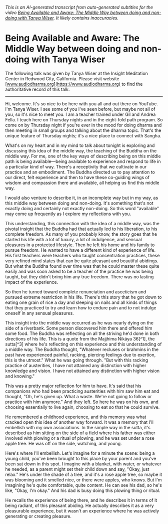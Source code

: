 *This is an AI-generated transcript from auto-generated subtitles for the video [Being Available and Aware: The Middle Way between doing and non-doing with Tanya Wiser](https://www.youtube.com/watch?v=6jE8c4S7INA). It likely contains inaccuracies.*

# Being Available and Aware: The Middle Way between doing and non-doing with Tanya Wiser

The following talk was given by Tanya Wiser at the Insight Meditation Center in Redwood City, California. Please visit website [www.audiodharma.org](https://www.audiodharma.org) to find the authoritative record of this talk.

---

Hi, welcome. It's so nice to be here with you all and out there on YouTube. I'm Tanya Wiser. I see some of you I've seen before, but maybe not all of you, so it's nice to meet you. I am a teacher trained under Gil and Andrea Fella. I teach here on Thursday nights and in the eight-fold path program. So come on by Thursday night if you're ever in the mood for doing dharma and then meeting in small groups and talking about the dharma topic. That's the unique feature of Thursday nights; it's a nice place to connect with Sangha.

What's on my heart and in my mind to talk about tonight is exploring and discussing this idea of the middle way, the teaching of the Buddha on the middle way. For me, one of the key ways of describing being on this middle path is being available—being available to experience and respond to life in a particular kind of way. There's a receptivity that we cultivate in our practice and an embodiment. The Buddha directed us to pay attention to our direct, felt experience and then to have these co-guiding wings of wisdom and compassion there and available, all helping us find this middle way.

I would also venture to describe it, in an incomplete way but in my way, as this middle way between doing and non-doing. It's something that's not exactly doing and certainly not exactly non-doing. So this word "available" may come up frequently as I explore my reflections with you.

This understanding, this connection with the idea of a middle way, was the pivotal insight that the Buddha had that actually led to his liberation, to his complete freedom. As many of you probably know, the story goes that he started his life with a lot of luxury, a lot of indulgence, and sensual pleasures in a protected lifestyle. Then he left his home and his family to pursue freedom. He wanted to have a different kind of experience of life. His first teachers were teachers who taught concentration practices, these very refined mind states that can be quite pleasant and beautiful abidings. But what the Buddha found over time was that he could master these quite easily and was soon asked to be a teacher of the practice he was being taught, but they didn't bring him any true freedom. There was no lasting impact of the experience.

So then he turned toward complete renunciation and asceticism and pursued extreme restriction in his life. There's this story that he got down to eating one grain of rice a day and sleeping on nails and all kinds of things that they practiced to try and learn how to endure pain and to not indulge oneself in any sensual pleasures.

This insight into the middle way occurred as he was nearly dying on the side of a riverbank. Some person discovered him there and offered him some food. The Buddha was reflecting on all the striving he'd done in both directions of his life. This is a quote from the Majjhima Nikāya 36[^1], the sutta[^3] where he's reflecting on this experience and this understanding of a middle way. The Buddha thought, "Whatever recluses or brahmins in the past have experienced painful, racking, piercing feelings due to exertion, this is the utmost." What he was going through. "But with this racking practice of austerities, I have not attained any distinction with higher knowledge and vision. I have not attained any distinction with higher vision and knowing."

This was a pretty major reflection for him to have. It's said that his companions who had been practicing austerities with him saw him eat and thought, "Oh, he's given up. What a waste. We're not going to follow or practice with him anymore." And they left. So here he was on his own, and choosing essentially to live again, choosing to eat so that he could survive.

He remembered a childhood experience, and this memory was what cracked open this idea of another way forward. It was a memory that I'll embellish with my own associations. In the simple way in the sutta, it's described as him sitting on the side of a field where his father was either involved with plowing or a ritual of plowing, and he was set under a rose apple tree. He was off on the side, watching, and young.

Here's where I'll embellish. Let's imagine for a minute the scene: being a young child, you've been brought to this place by your parent and you've been sat down in this spot. I imagine with a blanket, with water, or whatever he needed, as a parent might set their child down and say, "Okay, just relax." He's under the shade of a tree, and it's a rose apple tree, so maybe it was blooming and it smelled nice, or there were apples, who knows. But I'm imagining he's quite comfortable, quite content. He can see his dad, so he's like, "Okay, I'm okay." And his dad is busy doing this plowing thing or ritual.

He recalls the experience of being there, and he describes it in terms of it being radiant, of this pleasant abiding. He actually describes it as a very pleasurable experience, but it wasn't an experience where he was actively generating or creating pleasure.